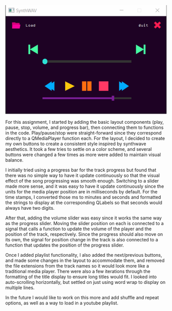 ![alt text](https://github.com/xavierdms/qt-media-player/blob/master/walkthrough.gif "LICEcap GIF Walkthrough")

For this assignment, I started by adding the basic layout components (play, pause, stop, volume, and progress bar), then connecting them to
    functions in the code. Play/pause/stop were straight-forward since they correspond directly to a QMediaPlayer function each. For the layout, I decided to create my own buttons to create a consistent style inspired by synthwave aesthetics. It took a few tries to 
    settle on a color scheme, and several buttons were changed a few times as more were added to maintain visual balance.
    
I initially tried using a progress bar for the track progress but found that there was no simple way to have it update continuously so that 
    the visual effect of the song progressing was smooth enough. Switching to a slider made more sense, and it was easy to have it update continuously since the units for the media player position are in milliseconds by default. For the time stamps, I converted those ms to minutes and seconds and formatted the strings to display at the corresponding QLabels so that seconds would always have two digits. 
    
After that, adding the volume slider was easy since it works the same way as the progress slider. Moving the slider position on each    is
    connected to a signal that calls a function to update the volume of the player and the position of the track, respectively. Since the progress should also move on its own, the signal for position change in the track is also connected to a function that updates the position of the progress slider.

Once I added playlist functionality, I also added the next/previous buttons, and made some changes in the layout to accommodate them, and
    removed the file extensions from the track names so it would look more like a traditional media player. There were also a few iterations
    through the formatting of the title display to ensure long titles would fit. I looked into auto-scrolling horizontally, but settled on just using word wrap to display on multiple lines.

In the future I would like to work on this more and add shuffle and repeat options, as well as a way to load in a youtube playlist.



